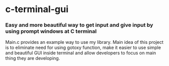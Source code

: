 # c-terminal-gui
### Easy and more beautiful way to get input and give input by using prompt windows at C terminal

Main.c provides an example way to use my library.
Main idea of this project is to eliminate need for using gotoxy function, make it easier to use simple and beautiful GUI inside terminal and allow developers to focus on main thing they are developing.